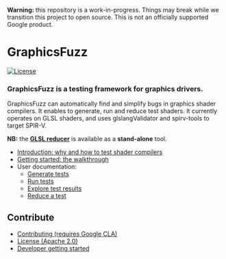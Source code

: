 
**Warning:** this repository is a work-in-progress. Things may break while we transition this project to open source. This is not an officially supported Google product.

# GraphicsFuzz

[![License](https://img.shields.io/badge/License-Apache%202.0-blue.svg)](https://opensource.org/licenses/Apache-2.0)

### GraphicsFuzz is a testing framework for graphics drivers.

GraphicsFuzz can automatically find and simplify bugs in graphics shader compilers. It enables to generate, run and reduce test shaders. It currently operates on GLSL shaders, and uses glslangValidator and spirv-tools to target SPIR-V.

**NB:** the **[GLSL reducer](docs/reduce.md)** is available as a **stand-alone** tool.

* [Introduction: why and how to test shader compilers](docs/introduction.md)
* [Getting started: the walkthrough](docs/walkthrough.md)
* User documentation:
  * [Generate tests](docs/generate.md)
  * [Run tests](docs/run.md)
  * [Explore test results](docs/explore.md)
  * [Reduce a test](docs/reduce.md)

## Contribute

* [Contributing (requires Google CLA)](CONTRIBUTING.md)
* [License (Apache 2.0)](LICENSE)
* [Developer getting started](docs/development.md)
